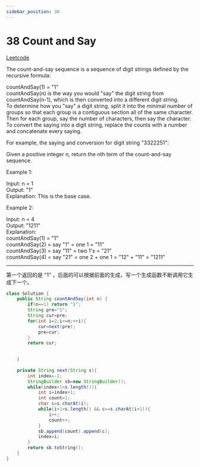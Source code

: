 ```yaml
---
sidebar_position: 38
---
```


# 38 Count and Say

[Leetcode](https://leetcode.com/problems/count-and-say/)

The count-and-say sequence is a sequence of digit strings defined by the recursive formula:

countAndSay(1) = "1"  
countAndSay(n) is the way you would "say" the digit string from countAndSay(n-1), which is then converted into a different digit string.  
To determine how you "say" a digit string, split it into the minimal number of groups so that each group is a contiguous section all of the same character. Then for each group, say the number of characters, then say the character. To convert the saying into a digit string, replace the counts with a number and concatenate every saying.

For example, the saying and conversion for digit string "3322251":


Given a positive integer n, return the nth term of the count-and-say sequence. 

Example 1:

Input: n = 1  
Output: "1"  
Explanation: This is the base case.  

Example 2:

Input: n = 4  
Output: "1211"  
Explanation:  
countAndSay(1) = "1"  
countAndSay(2) = say "1" = one 1 = "11"  
countAndSay(3) = say "11" = two 1's = "21"  
countAndSay(4) = say "21" = one 2 + one 1 = "12" + "11" = "1211"  

---

第一个返回的是 "1" ，后面的可以根据前面的生成，写一个生成函数不断调用它生成下一个。

```java
class Solution {
    public String countAndSay(int n) {
        if(n==1) return "1";
        String pre="1";
        String cur=pre;
        for(int i=2;i<=n;++i){
            cur=next(pre);
            pre=cur;
        }
        return cur;
            

    }
    
    private String next(String s){
        int index=-1;
        StringBuilder sb=new StringBuilder();
        while(index+1<s.length()){
            int i=index+1;
            int count=1;
            char c=s.charAt(i);
            while(i+1<s.length() && c==s.charAt(i+1)){
                i++;
                count++;
            }
            sb.append(count).append(c);
            index=i;
        }
        return sb.toString();
    }
}
```


